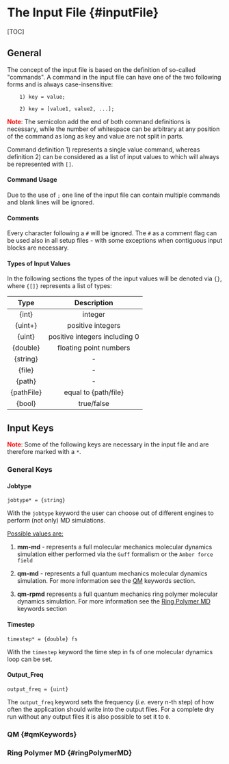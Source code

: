 # The Input File {#inputFile}

[TOC]

## General

The concept of the input file is based on the definition of so-called "commands". A command in the input file can have one of the two following forms and is always case-insensitive:

~~~
    1) key = value;
~~~
~~~
    2) key = [value1, value2, ...];
~~~

<span style="color:red">**Note**</span>: The semicolon add the end of both command definitions is necessary, while the number of whitespace can be arbitrary at any position of the command as long as key and value are not split in parts.

Command definition 1) represents a single value command, whereas definition 2) can be considered as a list of input values to which will always be represented with `[]`.

#### Command Usage
Due to the use of `;` one line of the input file can contain multiple commands and blank lines will be ignored.

#### Comments
Every character following a `#` will be ignored. The `#` as a comment flag can be used also in all setup files - with some exceptions when contiguous input blocks are necessary.

#### Types of Input Values
In the following sections the types of the input values will be denoted via `{}`, where `{[]}` represents a list of types:

<div align="center">

|    Type    |          Description          |
| :--------: | :---------------------------: |
|   {int}    |            integer            |
|  {uint+}   |       positive integers       |
|   {uint}   | positive integers including 0 |
|  {double}  |    floating point numbers     |
|  {string}  |               -               |
|   {file}   |               -               |
|   {path}   |               -               |
| {pathFile} |     equal to {path/file}      |
|   {bool}   |          true/false           |

</div>

## Input Keys
<span style="color:red">**Note**</span>: Some of the following keys are necessary in the input file and are therefore marked with a `*`.

### General Keys

#### Jobtype

    jobtype* = {string} 

With the `jobtype` keyword the user can choose out of different engines to perform (not only) MD simulations.
    
<ins>Possible values are:</ins>

1) **mm-md** - represents a full molecular mechanics molecular dynamics simulation either performed via the `Guff` formalism or the `Amber force field`
   
2) **qm-md** - represents a full quantum mechanics molecular dynamics simulation. For more information see the [QM](#qmKeywords) keywords section.

3) **qm-rpmd** represents a full quantum mechanics ring polymer molecular dynamics simulation. For more information see the [Ring Polymer MD](#ringPolymerMD) keywords section

#### Timestep

    timestep* = {double} fs

With the `timestep` keyword the time step in fs of one molecular dynamics loop can be set.

#### Output_Freq

    output_freq = {uint}

The `output_freq` keyword sets the frequency (*i.e.* every n-th step) of how often the application should write into the output files. For a complete dry run without any output files it is also possible to set it to `0`.

### QM {#qmKeywords}

### Ring Polymer MD {#ringPolymerMD}

